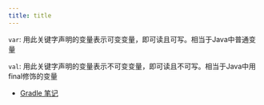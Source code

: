 ```yaml
---
title: title
---
```



`var`: 用此关键字声明的变量表示可变变量，即可读且可写。相当于Java中普通变量

`val`: 用此关键字声明的变量表示不可变变量，即可读且不可写。相当于Java中用final修饰的变量

- [Gradle 笔记](https://zhangpanqin.github.io/mflyyou/dev-tools/gradle.html)
